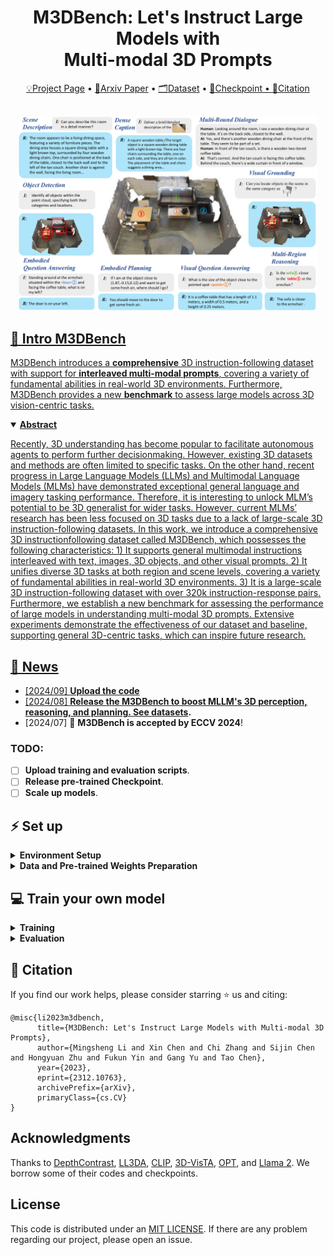 

<div align="center">
  <h1>M3DBench: Let's Instruct Large Models with <br> Multi-modal 3D Prompts</h1>
  <p align="center">
    <a href="https://m3dbench.github.io/">💡Project Page</a> •
    <a href="https://arxiv.org/abs/2312.10763">📃Arxiv Paper</a> •
    <a href="https://huggingface.co/datasets/MSheng-Lee/M3DBench">🗂Dataset</a> •
    <a href="https://github.com/OpenM3D/M3DBench">🤗Checkpoint •
    <a href="#-citation">📖Citation
  </p>
  <br>
  <img width="95%" src=./images/teaser.png>
</div>


## 🏃 Intro M3DBench

M3DBench introduces a **comprehensive** 3D instruction-following dataset with support for **interleaved multi-modal prompts**, covering a variety of fundamental abilities in real-world 3D environments. Furthermore, M3DBench provides a new **benchmark** to assess large models across 3D vision-centric tasks.

<details open="open">
    <summary><b>Abstract</b></summary>

Recently, 3D understanding has become popular to facilitate autonomous agents to perform further decisionmaking. However, existing 3D datasets and methods are often limited to specific tasks. On the other hand, recent progress in Large Language Models (LLMs) and Multimodal Language Models (MLMs) have demonstrated exceptional general language and imagery tasking performance. Therefore, it is interesting to unlock MLM’s potential to be 3D generalist for wider tasks. However, current MLMs’ research has been less focused on 3D tasks due to a lack of large-scale 3D instruction-following datasets. In this work, we introduce a comprehensive 3D instructionfollowing dataset called M3DBench, which possesses the following characteristics: 1) It supports general multimodal instructions interleaved with text, images, 3D objects, and other visual prompts. 2) It unifies diverse 3D tasks at both region and scene levels, covering a variety of fundamental abilities in real-world 3D environments. 3) It is a large-scale 3D instruction-following dataset with over 320k instruction-response pairs. Furthermore, we establish a new benchmark for assessing the performance of large models in understanding multi-modal 3D prompts. Extensive experiments demonstrate the effectiveness of our dataset and baseline, supporting general 3D-centric tasks, which can inspire future research.

</details>

<!-- <img width="1194" alt="pipeline" src="assets/pipeline.png">
</details> -->

## 🚩 News

- [2024/09] **Upload the code** 
- [2024/08] **Release the M3DBench to boost MLLM's 3D perception, reasoning, and planning. See [datasets](https://huggingface.co/datasets/MSheng-Lee/M3DBench).**
- [2024/07] 🎉 **M3DBench is accepted by ECCV 2024**!

### TODO:
<!-- - []  **Upload the code**. -->
- [ ] **Upload training and evaluation scripts**.
- [ ] **Release pre-trained Checkpoint**.
- [ ] **Scale up models**.

## ⚡ Set up

<details>
  <summary><b>Environment Setup</b></summary>

**Step 1. Build Dependencies.** Our code is tested with CUDA 12.2 and Python 3.8.19. It is recommended to create a virtual environment [Optional].

```bash
conda create -n m3dbench python=3.8
conda activate m3dbench
```

Next, you should install the following packages:

```bash
pip install h5py
pip install scipy
pip install cython
pip install plyfile
pip install trimesh==2.35.39
pip install networkx==2.2
pip install torch==2.2.1 torchvision==0.17.1 torchaudio==2.2.1 --index-url https://download.pytorch.org/whl/cu121
pip install transformers==4.44.2
pip install numpy==1.19.5
```

After that, build the `pointnet2` and accelerated `giou` from source:

```bash
cd third_party/pointnet2
python setup.py install
```

```bash
cd ../../utils
python cython_compile.py build_ext --inplace
```

</details>



<details>
  <summary><b>Data and Pre-trained Weights Preparation</b></summary>

**Step 1. Prepare the 3D Data and Language Annotations.**

Please refer to the instructions available [here](https://huggingface.co/datasets/MSheng-Lee/M3DBench) to download the pre-processed 3D data and language annotations from M3DBench.

**Step 2. Download Pre-trained weights.** 

You'll need to download the following pre-trained weights for the scene encoder, image encoder, shape encoder, and LLM:

1. **Scene Encoder**  
   We offer two types of 3D scene encoders:  
   - For the PointNet-based encoder, download from [DepthContrast](https://github.com/facebookresearch/DepthContrast).  
   - For the transformer-based encoder, download from [Vote2Cap-DETR](https://github.com/ch3cook-fdu/Vote2Cap-DETR).

2. **Image Encoder**  
   Download the `openai/clip-vit-large-patch14-336` checkpoint (or another image encoder) from [Hugging Face](https://huggingface.co/meta-llama/Llama-2-7b).

3. **Shape Encoder**  
   Download the pre-trained checkpoint from [3D-VisTA](https://github.com/3d-vista/3D-VisTA).

4. **LLM**
   If your server doesn't support auto-downloading from huggingface, manually download the `meta-llama/Llama-2-7b` checkpoint (or another decoder-only LLM) from [Hugging Face](https://huggingface.co/meta-llama/Llama-2-7b).

</details>





## 💻 Train your own model

<details>
  <summary><b>Training</b></summary>
</details>

<details>
  <summary><b>Evaluation</b></summary>
</details>


## 📖 Citation

If you find our work helps, please consider starring ⭐ us and citing:

```{bibtex}
@misc{li2023m3dbench,
      title={M3DBench: Let's Instruct Large Models with Multi-modal 3D Prompts}, 
      author={Mingsheng Li and Xin Chen and Chi Zhang and Sijin Chen and Hongyuan Zhu and Fukun Yin and Gang Yu and Tao Chen},
      year={2023},
      eprint={2312.10763},
      archivePrefix={arXiv},
      primaryClass={cs.CV}
}
```


## Acknowledgments

Thanks to [DepthContrast](https://github.com/facebookresearch/DepthContrast), [LL3DA](https://github.com/Open3DA/LL3DA), [CLIP](https://github.com/openai/CLIP), [3D-VisTA](https://github.com/3d-vista/3D-VisTA), [OPT](https://huggingface.co/facebook/opt-6.7b), and [Llama 2](https://huggingface.co/meta-llama). We borrow some of their codes and checkpoints.



## License

This code is distributed under an [MIT LICENSE](LICENSE). If there are any problem regarding our project, please open an issue.
